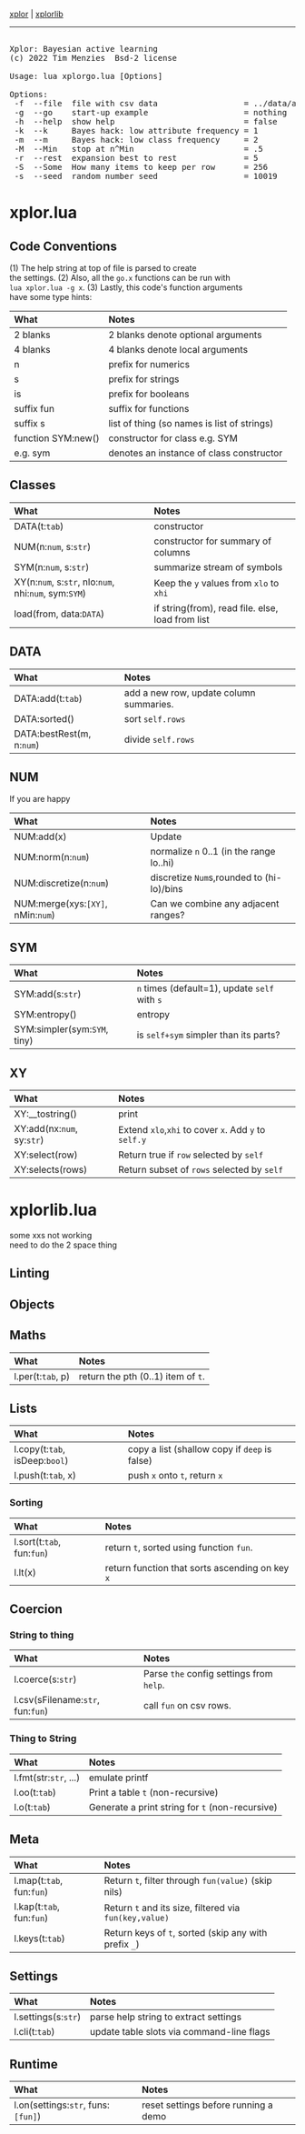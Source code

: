 [xplor](#xplorlua) | [xplorlib](#xplorliblua) <hr>

<pre>

Xplor: Bayesian active learning
(c) 2022 Tim Menzies <timm@ieee.org> Bsd-2 license

Usage: lua xplorgo.lua [Options]

Options:
 -f  --file  file with csv data                  = ../data/auto93.csv
 -g  --go    start-up example                    = nothing
 -h  --help  show help                           = false
 -k  --k     Bayes hack: low attribute frequency = 1
 -m  --m     Bayes hack: low class frequency     = 2
 -M  --Min   stop at n^Min                       = .5
 -r  --rest  expansion best to rest              = 5
 -S  --Some  How many items to keep per row      = 256
 -s  --seed  random number seed                  = 10019
</pre>


#	xplor.lua	

## Code Conventions	
(1) The help string at top of file is parsed to create	
the settings.  (2) Also, all the `go.x` functions can be run with	
`lua xplor.lua -g x`.  (3) Lastly, this code's function arguments	
have some type hints:	
   	
| What|Notes|                                     	
|:----|:----|	
| 2 blanks            | 2 blanks denote optional arguments |	
| 4 blanks            | 4 blanks denote local arguments |	
| n                   | prefix for numerics |	
| s                   | prefix for strings |	
| is                  | prefix for booleans |	
| suffix fun          | suffix for functions |                      	
| suffix s            | list of thing (so names is list of strings)|	
| function SYM:new()  | constructor for class e.g. SYM |	
| e.g. sym            | denotes an instance of class constructor |	
   	
## Classes	

| What | Notes |
|:---|:---|
| DATA(t:`tab`)  | constructor |
| NUM(n:`num`, s:`str`)  | constructor for summary of columns |
| SYM(n:`num`, s:`str`)  | summarize stream of symbols |
| XY(n:`num`, s:`str`, nlo:`num`, nhi:`num`, sym:`SYM`)  | Keep the `y` values from `xlo` to `xhi` |
| load(from,  data:`DATA`)  | if string(from), read file. else, load from list |


## DATA 	

| What | Notes |
|:---|:---|
| DATA:add(t:`tab`)  | add a new row, update column summaries. |
| DATA:sorted()  | sort `self.rows` |
| DATA:bestRest(m, n:`num`) | divide `self.rows` |


## NUM  	
If you are happy	

| What | Notes |
|:---|:---|
| NUM:add(x)  | Update  |
| NUM:norm(n:`num`)  | normalize `n` 0..1 (in the range lo..hi) |
| NUM:discretize(n:`num`) | discretize `Num`s,rounded to (hi-lo)/bins |
| NUM:merge(xys:`[XY]`, nMin:`num`)  | Can we combine any adjacent ranges? |


## SYM  	

| What | Notes |
|:---|:---|
| SYM:add(s:`str`) | `n` times (default=1), update `self` with `s`  |
| SYM:entropy() | entropy |
| SYM:simpler(sym:`SYM`, tiny)  | is `self+sym` simpler than its parts? |


## XY  	

| What | Notes |
|:---|:---|
| XY:__tostring()  | print |
| XY:add(nx:`num`, sy:`str`)  | Extend `xlo`,`xhi` to cover `x`. Add `y` to `self.y` |
| XY:select(row) | Return true if `row` selected by `self` |
| XY:selects(rows)  | Return subset of `rows` selected by `self` |



#	xplorlib.lua	

some xxs not working	
need to do the 2 space thing	
	
## Linting	
## Objects	
## Maths	

| What | Notes |
|:---|:---|
| l.per(t:`tab`, p)  | return the pth (0..1) item of `t`. |


## Lists	

| What | Notes |
|:---|:---|
| l.copy(t:`tab`, isDeep:`bool`) | copy a list (shallow copy if `deep` is false) |
| l.push(t:`tab`, x)   | push `x` onto `t`, return `x` |


### Sorting	

| What | Notes |
|:---|:---|
| l.sort(t:`tab`, fun:`fun`)  | return `t`, sorted using function `fun`.  |
| l.lt(x)  | return function that sorts ascending on key `x` |


## Coercion	
### String to thing	

| What | Notes |
|:---|:---|
| l.coerce(s:`str`) | Parse `the` config settings from `help`. |
| l.csv(sFilename:`str`, fun:`fun`) | call `fun` on csv rows. |


### Thing to String	

| What | Notes |
|:---|:---|
| l.fmt(str:`str`, ...)  | emulate printf |
| l.oo(t:`tab`)   | Print a table `t` (non-recursive) |
| l.o(t:`tab`)  |  Generate a print string for `t` (non-recursive) |


## Meta	

| What | Notes |
|:---|:---|
| l.map(t:`tab`, fun:`fun`)  | Return `t`, filter through `fun(value)` (skip nils) |
| l.kap(t:`tab`, fun:`fun`)  | Return `t` and its size, filtered via `fun(key,value)` |
| l.keys(t:`tab`)  | Return keys of `t`, sorted (skip any with prefix  `_`) |


## Settings	

| What | Notes |
|:---|:---|
| l.settings(s:`str`) | parse help string to extract settings |
| l.cli(t:`tab`)  | update table slots via command-line flags |


## Runtime	

| What | Notes |
|:---|:---|
| l.on(settings:`str`, funs:`[fun]`)  | reset settings before running a demo |



